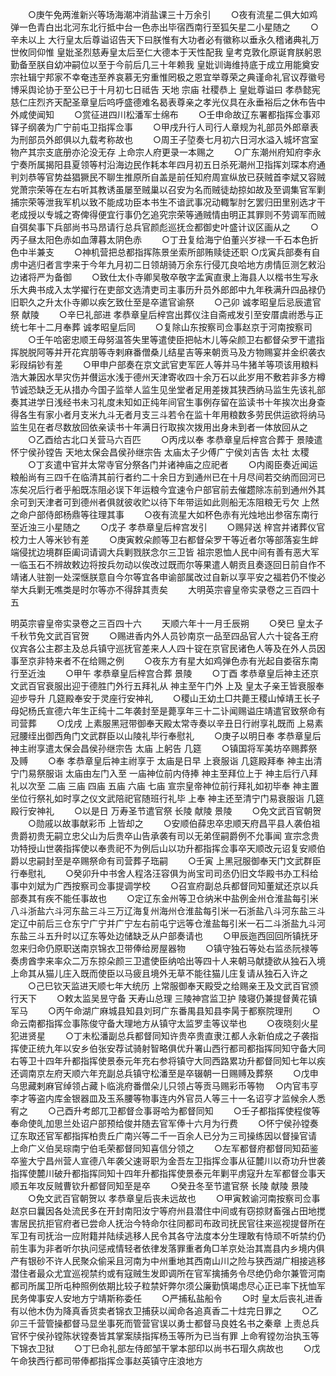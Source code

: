 <!-- { "loadSidebar": true } -->
　　○庚午免两淮新兴等场海潮冲消盐课三十万余引
　　○夜有流星二俱大如鸡弹一色青白出北河东北行抵中台一色赤出毕宿西南行至狐矢星二小星随之
　　○辛未以上  大行皇太后尊谥诏告天下曰朕惟有大功者必有徽称以垂永久稽诸典礼万世攸同仰惟  皇妣圣烈慈寿皇太后至仁大德本于天性配我  皇考克敦化原诞育朕躬恩勤备至朕自幼冲嗣位以至于今前后几三十年赖我  皇妣训诲维持底于成立用能奠安  宗社辑宁邦家不幸奄违至养哀慕无穷重惟罔极之恩宜举尊荣之典谨命礼官议荐徽号博采舆论协于至公已于十月初七日祗告  天地  宗庙  社稷恭上  皇妣尊谥曰  孝恭懿宪慈仁庄烈齐天配圣章皇后呜呼盛德难名曷表尊亲之孝光仪具在永垂裕后之休布告中外咸使闻知
　　○赏征进四川松潘军士绵布
　　○壬申命故辽东署都指挥佥事邓铎子纲袭为广宁前屯卫指挥佥事
　　○甲戌升行人司行人章规为礼部员外郎章表为刑部员外郎俱以九载考称故也
　　○周王子埅奏七月初六日河水溢入城坏宫室物产其宗支底册亦沦没无存  上命宗人府更录一本赐之
　　○广东潮州府知府李永宁奏所属揭阳县夏领等村沿海边民作耗本年四月初五日杀死潮州卫指挥刘琛本府通判刘恭等官势益猖獗民不聊生推原所自盖是前任知府周宣纵放已获贼首李斌又容贼党萧宗荣等在左右听其教诱虽屡至贼巢以召安为名而贼徒劫掠如故及至调集官军剿捕宗荣等泄我军机以致不能成功臣本书生不谙武事况动輙掣肘乞罢归田里别选才干老成授以专城之寄俾得便宜行事仍乞追究宗荣等通贼情由明正其罪则不劳调军而贼自弭矣事下兵部尚书马昂请行总兵官颜彪巡抚佥都御史叶盛计议区画从之
　　○丙子昼太阳色赤如血薄暮太阴色赤
　　○丁丑复给海宁伯董兴岁禄一千石本色折色中半兼支
　　○神机营把总都指挥陈景坐索所部贿赎徒还职
○戊寅兵部奏有自虏中逃归者言孛来于今年九月初二日领胡骑万余东行侵兀良哈地方虏情叵测乞敕沿边诸将严为备御
　　○致仕太仆寺卿吴敬卒敬字孟寅直隶上海县人以楷书生写永乐大典书成入太学擢行在吏部文选清吏司主事历升员外郎郎中九年秩满升四品禄仍旧职久之升太仆寺卿以疾乞致仕至是卒遣官谕祭
　　○己卯  诚孝昭皇后忌辰遣官祭  献陵
　　○辛巳礼部进  孝恭章皇后梓宫出葬仪注自斋戒发引至安厝虞祔悉与正统七年十二月奉葬  诚孝昭皇后同
　　○复除山东按察司佥事赵京于河南按察司
　　○壬午哈密忠顺王母努温答失里等遣使臣把帖木儿等朵颜卫右都督朵罗干遣指挥脱脱阿等并开花宾朋等寺剌麻番僧桑儿结星吉等来朝贡马及方物赐宴并金织袭衣彩叚绢钞有差
　　○甲申户部奏在京文武官吏军匠人等并马牛猪羊等项该用粮料浩大兼因水旱灾伤并儧运水浅于德州天津寄收四十余万石以此岁用不敷若非多方樽节诚恐缺乏无从措办今国子监举人监生见坐堂者足用差拨其狭西纳马监生先该礼部奏其进学日浅经书未习礼度未知如正纯年间官生事例存留在监读书十年挨次出身查得各生有家小者月支米九斗无者月支三斗若令在监十年用粮数多劳民供运欲将纳马监生见在者尽数放回依亲读书十年满日行取挨次拨用出身未到者一体放回从之
　　○乙酉给古北口关营马六百匹
　　○丙戌以奉  孝恭章皇后梓宫合葬于  景陵遣怀宁侯孙镗告  天地太保会昌侯孙继宗告  太庙太子少傅广宁侯刘吉告  太社  太稷
　　○丁亥遣中官并太常寺官分祭各门并诸神庙之应祀者
　　○内阁臣奏近闻运粮船尚有三四千在临清其前行者约二十余日方到通州已在十月尽间若交纳而回河已冻矣况后行者乎船既冻阻必误下年运粮今宜速令户部官前去催趱除冻前到通州外其余可到天津者可到德州者俱就彼收贮以待下年带运如此则船无冻阻粮无亏欠  上然之命户部侍郎杨鼎等往理其事
　　○夜有流星大如杯色赤有光烛地出参宿东南行至近浊三小星随之
　　○戊子  孝恭章皇后梓宫发引
　　○赐舁送  梓宫并诸葬仪官校力士人等米钞有差
　　○庚寅敕朵颜等卫右都督朵罗干等近者尔等部落妄生衅端侵扰边境群臣阖词请调大兵剿戮朕念尔三卫皆  祖宗恩恤人民中间有善有恶大军一临玉石不辨故敕边将按兵勿动以俟改过既而尔等果遣人朝贡且奏逐回日前自作不靖诸人驻劄一处深惬朕意自今尔等宜各申谕部属改过自新以享平安之福若仍不悛必举大兵剿无噍类是时尔等亦不得辞其责矣
　　大明英宗睿皇帝实录卷之三百四十五



明英宗睿皇帝实录卷之三百四十六
　　天顺六年十一月壬辰朔
　　○癸巳  皇太子千秋节免文武百官贺
　　○赐进香内外人员钞南京一品至四品官人六十锭各王府仪宾各公主郡主及总兵镇守巡抚官差来人人四十锭在京官民诸色人等及在外人员因事至京非特来者不在给赐之例
　　○夜东方有星大如鸡弹色赤有光起自娄宿东南行至近浊
　　○甲午  孝恭章皇后梓宫合葬  景陵
　　○丁酉  孝恭章皇后神主还京文武百官衰服出迎于德胜门外行五拜礼从  神主至午门外  上及  皇太子亲王皆衰服奉迎步导升  几筵殿奉安于灵座行安神礼
　　○稷山王幼土□共薨王稷山悼靖王长子母妃杨氏宣德六年生正纯十二年袭封至是薨享年三十二讣闻赐谥庄靖遣官致祭命有司营葬
　　○戊戌  上素服黑冠带御奉天殿太常寺奏以辛丑日行祔享礼既而  上易素冠腰绖出御西角门文武群臣以山陵礼毕行奉慰礼
　　○庚子以明日奉  孝恭章皇后神主祔享遣太保会昌侯孙继宗告  太庙  上躬告  几筵
　　○镇国将军美坊卒赐葬祭及赙
　　○奉  孝恭章皇后神主祔享于  太庙是日早  上衰服诣  几筵殿拜奉  神主出清宁门易祭服诣  太庙由左门入至  一庙神位前内侍捧  神主至拜位上于  神主后行八拜礼以次至  二庙  三庙  四庙  五庙  六庙  七庙  宣宗皇帝神位前行拜礼如初毕奉  神主置坐位行祭礼如时享之仪文武陪祀官随班行礼毕  上奉  神主还至清宁门易衰服诣  几筵殿行安神礼
　　○以是日  万寿圣节遣官祭  长陵  献陵  景陵
　　○免文武百官朝贺
　　○勋戚以故事献彩币  上皆却之
　　○安顺伯薛忠卒忠顺天府昌平县人袭伯祖贵爵初贵无嗣立忠父山为后贵卒山告承袭有司以无弟侄嗣爵例不允事闻  宣宗念贵功特授山世袭指挥使以奉贵祀不为例后山以功升都指挥佥事卒天顺改元诏复安顺伯爵以忠嗣封至是卒赐祭命有司营葬子珤嗣
　　○壬寅  上黑冠服御奉天门文武群臣行奉慰礼
　　○癸卯升中书舍人程洛汪容俱为尚宝司司丞仍旧文华殿书办工科给事中刘斌为广西按察司佥事提调学校
　　○召宣府副总兵都督同知董斌还京以兵部奏其有疾不能任事故也
　　○定辽东金州等卫仓纳米中盐例金州仓淮盐每引米八斗浙盐六斗河东盐三斗三万辽海复州海州仓淮盐每引米一石浙盐八斗河东盐三斗定辽中前后三仓东宁广宁并广宁左右前屯宁远等仓淮盐每引米一石二斗浙盐九斗河东盐三斗五升时以辽东等处边储缺乏从户部奏请也
　　○甲辰迤西回回所镇抚牙忽来归命仍原职送南京锦衣卫带俸给房屋器物
　　○镇守独石等处右监丞阮禄等奏虏酋孛来率众二万东掠朵颜三卫遣使臣纳哈出等四十人来朝马献捷欲从独石入境  上命其从猫儿庄入既而使臣以马疲且境外无草不能往猫儿庄复请从独石入许之
　　○己巳钦天监进天顺七年大统历  上常服御奉天殿受之给赐亲王及文武百官颁行天下
　　○敕太监吴昱守备  天寿山总理  三陵神宫监卫护  陵寝仍兼提督黄花镇军马
　　○丙午命湖广麻城县知县刘珂广东番禺县知县李昺于都察院理刑
　　○命云南都指挥佥事陈俊守备大理地方从镇守太监罗圭等议举也
　　○夜晓刻火星犯进贤星
　　○丁未松潘副总兵都督同知许贵卒贵直隶江都人永新伯成之子袭指挥使正统九年以安乡伯张安荐试骑射智略俱优升署山西行都司都指挥同知守备大同右等卫十四年升都指挥使景泰元年充右参将镇守大同西路累功升都督同知七年以疾还调南京左府天顺六年充副总兵镇守松潘至是卒辍朝一日赐赙及葬祭
　　○戊申乌思藏剌麻官绰领占藏卜临洮府番僧朵儿只领占等贡马赐彩币等物
　○内官韦亨李才等盗内库金银器皿及玉系腰等物事连内外官员人等三十一名诏亨才监候余人悉宥之
　　○己酉升考郎兀卫都督佥事哥哈为都督同知
　　○壬子都指挥使程俊等奉命使癿加思兰处诏户部预给俊并随去官军俸十六月为行费
　　○怀宁侯孙镗奏辽东取还官军都指挥柏贵丘广南兴等二千一百余人已分为三司操练因以督操官请  上命广义伯吴琮南宁伯毛荣都督同知喜信分领之
　　○左军都督府都督同知茹鉴卒鉴大宁昌州营人宣德八年袭父速哥职为金吾左卫指挥佥事从征麓川以奇功升世袭指挥使麓川破升都指挥同知十四年升都指挥使景泰元年剿平虏寇升左军都督佥事天顺五年攻反贼曹钦升都督同知至是卒
　　○癸丑冬至节遣官祭  长陵  献陵  景陵
　　○免文武百官朝贺以  孝恭章皇后丧未远故也
　　○甲寅敕谕河南按察司佥事赵京曰曩因各处流民多在开封南阳汝宁等府州县潜住中间或有窃掠财畜强占田地搅害居民抗拒官府者已尝命人抚治今特命尔往同都司布政司抚民官往来巡视提督所在军卫有司抚治一应附籍并陆续逃移人民令其各守法度本分生理敢有恃顽不听禁约仍前生事为非者听尔执问惩戒情轻者依律发落罪重者角□羊京处治其嵩县内乡境内俱产有银砂不许人民聚众偷采且河南为中州重地其西南山川之险与狭西湖广相接逃移潜住者最众尤宜巡视禁约或有寇贼生发即调所在官军擒捕务令尽绝仍命尔兼管河南都司所属卫所屯种照例依期比较子粒禁奸弊尔须公廉勤慎竭虑尽心正已率下抚恤军民务俾事安人安地方宁靖斯称委任
　　○严捕私盐船令
　　○时  皇太后丧礼进香有以他木伪为降真香货卖者锦衣卫捕获以闻命各追真香二十炷完日罪之
　　○乙卯三千营管操都督马显坐事死而管营官误以勇士都督马良姓名书之秦章  上责总兵官怀宁侯孙镗陈状镗奏皆其掌案牍指挥杨玉等所为已当有罪  上命宥镗勿治执玉等下锦衣卫狱
　　○丁巳命礼部左侍郎邹干掌本部印以尚书石瑁久病故也
　　○戊午命狭西行都司带俸都指挥佥事赵英镇守庄浪地方
